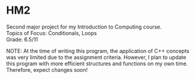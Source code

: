 # HM2
Second major project for my Introduction to Computing course.  
Topics of Focus: Conditionals, Loops  
Grade: 6.5/11  
  
NOTE: At the time of writing this program, the application of C++ concepts was very limited due to the assignment criteria. However, I plan to update this program with more efficient structures and functions on my own time. Therefore, expect changes soon!
